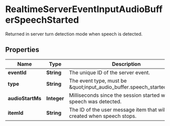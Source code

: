 

# RealtimeServerEventInputAudioBufferSpeechStarted

Returned in server turn detection mode when speech is detected.

## Properties

| Name | Type | Description | Notes |
|------------ | ------------- | ------------- | -------------|
|**eventId** | **String** | The unique ID of the server event. |  |
|**type** | **String** | The event type, must be \&quot;input_audio_buffer.speech_started\&quot;. |  |
|**audioStartMs** | **Integer** | Milliseconds since the session started when speech was detected. |  |
|**itemId** | **String** | The ID of the user message item that will be created when speech stops. |  |



